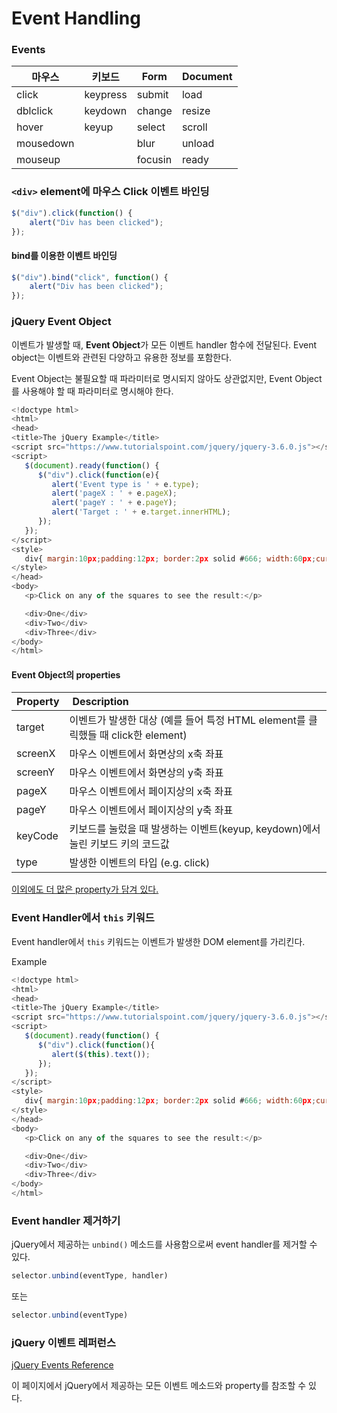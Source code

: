 # Event Handling

### Events
| 마우스 | 키보드 | Form | Document |
|---|---|---|---|
| click | keypress | submit | load |
| dblclick | keydown | change | resize |
| hover | keyup | select | scroll |
| mousedown | | blur | unload |
| mouseup | | focusin | ready |

### ```<div>``` element에 마우스 Click 이벤트 바인딩
```javascript
$("div").click(function() {
    alert("Div has been clicked");
});
```

#### bind를 이용한 이벤트 바인딩
```javascript
$("div").bind("click", function() {
    alert("Div has been clicked");
});
```

### jQuery Event Object
이벤트가 발생할 때, <b>Event Object</b>가 모든 이벤트 handler 함수에 전달된다. Event object는 이벤트와 관련된 다양하고 유용한 정보를 포함한다.

Event Object는 불필요할 때 파라미터로 명시되지 않아도 상관없지만, Event Object를 사용해야 할 때 파라미터로 명시해야 한다.

```javascript
<!doctype html>
<html>
<head>
<title>The jQuery Example</title>
<script src="https://www.tutorialspoint.com/jquery/jquery-3.6.0.js"></script>
<script>
   $(document).ready(function() {
      $("div").click(function(e){
         alert('Event type is ' + e.type);
         alert('pageX : ' + e.pageX);
         alert('pageY : ' + e.pageY);
         alert('Target : ' + e.target.innerHTML);
      });
   });
</script>
<style>
   div{ margin:10px;padding:12px; border:2px solid #666; width:60px;cursor:pointer}
</style>
</head>
<body>
   <p>Click on any of the squares to see the result:</p>

   <div>One</div>
   <div>Two</div>
   <div>Three</div>
</body>
</html>
```

#### Event Object의 properties
| Property | <div style="width: 100px">Description</div> |
|--- |--- |
| target | 이벤트가 발생한 대상 (예를 들어 특정 HTML element를 클릭했들 때 click한 element) |
| screenX | 마우스 이벤트에서 화면상의 x축 좌표 |
| screenY | 마우스 이벤트에서 화면상의 y축 좌표 |
| pageX | 마우스 이벤트에서 페이지상의 x축 좌표 |
| pageY | 마우스 이벤트에서 페이지상의 y축 좌표 |
| keyCode | 키보드를 눌렀을 때 발생하는 이벤트(keyup, keydown)에서 눌린 키보드 키의 코드값 |
| type | 발생한 이벤트의 타입 (e.g. click) |

[이외에도 더 많은 property가 담겨 있다.](https://www.tutorialspoint.com/jquery/jquery-events.htm)

### Event Handler에서 ```this``` 키워드
Event handler에서 ```this``` 키워드는 이벤트가 발생한 DOM element를 가리킨다.

Example
```javascript
<!doctype html>
<html>
<head>
<title>The jQuery Example</title>
<script src="https://www.tutorialspoint.com/jquery/jquery-3.6.0.js"></script>
<script>
   $(document).ready(function() {
      $("div").click(function(){
         alert($(this).text());
      });
   });
</script>
<style>
   div{ margin:10px;padding:12px; border:2px solid #666; width:60px;cursor:pointer}
</style>
</head>
<body>
   <p>Click on any of the squares to see the result:</p>

   <div>One</div>
   <div>Two</div>
   <div>Three</div>
</body>
</html>
```

### Event handler 제거하기
jQuery에서 제공하는 ```unbind()``` 메소드를 사용함으로써 event handler를 제거할 수 있다.

```javascript
selector.unbind(eventType, handler)
```
또는
```javascript
selector.unbind(eventType)
```

### jQuery 이벤트 레퍼런스
[jQuery Events Reference](https://www.tutorialspoint.com/jquery/jquery_ref_events.htm)

이 페이지에서 jQuery에서 제공하는 모든 이벤트 메소드와 property를 참조할 수 있다.